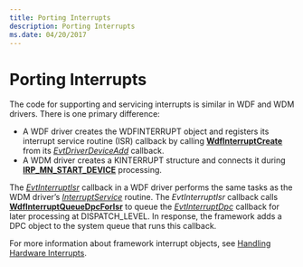 ```yaml
---
title: Porting Interrupts
description: Porting Interrupts
ms.date: 04/20/2017
---
```


# Porting Interrupts


The code for supporting and servicing interrupts is similar in WDF and WDM drivers. There is one primary difference:

-   A WDF driver creates the WDFINTERRUPT object and registers its interrupt service routine (ISR) callback by calling [**WdfInterruptCreate**](/windows-hardware/drivers/ddi/wdfinterrupt/nf-wdfinterrupt-wdfinterruptcreate) from its [*EvtDriverDeviceAdd*](/windows-hardware/drivers/ddi/wdfdriver/nc-wdfdriver-evt_wdf_driver_device_add) callback.
-   A WDM driver creates a KINTERRUPT structure and connects it during [**IRP\_MN\_START\_DEVICE**](../kernel/irp-mn-start-device.md) processing.

The [*EvtInterruptIsr*](/windows-hardware/drivers/ddi/wdfinterrupt/nc-wdfinterrupt-evt_wdf_interrupt_isr) callback in a WDF driver performs the same tasks as the WDM driver’s [*InterruptService*](/windows-hardware/drivers/ddi/wdm/nc-wdm-kservice_routine) routine. The *EvtInterruptIsr* callback calls [**WdfInterruptQueueDpcForIsr**](/windows-hardware/drivers/ddi/wdfinterrupt/nf-wdfinterrupt-wdfinterruptqueuedpcforisr) to queue the [*EvtInterruptDpc*](/windows-hardware/drivers/ddi/wdfinterrupt/nc-wdfinterrupt-evt_wdf_interrupt_dpc) callback for later processing at DISPATCH\_LEVEL. In response, the framework adds a DPC object to the system queue that runs this callback.

For more information about framework interrupt objects, see [Handling Hardware Interrupts](creating-an-interrupt-object.md).

 

